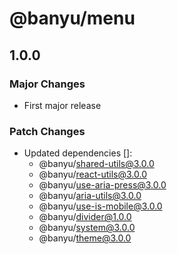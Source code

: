 # @banyu/menu

## 1.0.0

### Major Changes

- First major release

### Patch Changes

- Updated dependencies []:
  - @banyu/shared-utils@3.0.0
  - @banyu/react-utils@3.0.0
  - @banyu/use-aria-press@3.0.0
  - @banyu/aria-utils@3.0.0
  - @banyu/use-is-mobile@3.0.0
  - @banyu/divider@1.0.0
  - @banyu/system@3.0.0
  - @banyu/theme@3.0.0
